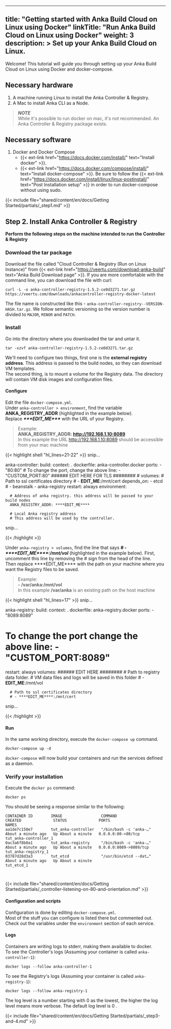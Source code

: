 
---
title: "Getting started with Anka Build Cloud on Linux using Docker"
linkTitle: "Run Anka Build Cloud on Linux using Docker"
weight: 3
description: >
  Set up your Anka Build Cloud on Linux.
---

Welcome! This tutorial will guide you through setting up your Anka Build Cloud on Linux using Docker and docker-compose.

## Necessary hardware 

1. A machine running Linux to install the Anka Controller & Registry.
2. A Mac to install Anka CLI as a Node.

> ***NOTE***  
> While it's possible to run docker on mac, it's not recommended. An Anka Controller & Registry package exists.

## Necessary software
1. Docker and Docker Compose
    - {{< ext-link href="https://docs.docker.com/install/" text="Install docker" >}}.  
    - {{< ext-link href="https://docs.docker.com/compose/install/" text="Install docker-compose" >}}. Be sure to follow the {{< ext-link href="https://docs.docker.com/install/linux/linux-postinstall/" text="Post Installation setup" >}} in order to run docker-compose without using sudo.  

{{< include file="shared/content/en/docs/Getting Started/partials/_step1.md" >}}

## Step 2. Install Anka Controller & Registry

**Perform the following steps on the machine intended to run the Controller & Registry**

### Download the tar package
Download the file called "Cloud Controller & Registry (Run on Linux Instance)" from {{< ext-link href="https://veertu.com/download-anka-build" text="Anka Build Download page" >}}.
If you are more comfortable with the command line, you can download the file with curl:
```shell
curl -L -o anka-controller-registry-1.5.2-ce0d3271.tar.gz https://veertu.com/downloads/ankacontroller-registry-docker-latest
```
The file name is constructed like this - `anka-controller-registry--VERSION-HASH.tar.gz`. We follow semantic versioning so the version number is divided to `MAJOR`, `MINOR` and `PATCH`. 

### Install
Go into the directory where you downloaded the tar and untar it.
```shell
tar -xzvf anka-controller-registry-1.5.2-ce0d3271.tar.gz
```

We'll need to configure two things, first one is the **external registry address**. This address is passed to the build nodes, so they can download VM templates.  
The second thing, is to mount a volume for the Registry data. The directory will contain VM disk images and configuration files.

#### Configure 
Edit the file `docker-compose.yml`.  
Under `anka-controller > environment`, find the variable **ANKA_REGISTRY_ADDR** (highlighted in the example below).  
Replace ***\*\*\*EDIT_ME\*\*\**** with the URL of your Registry.  
> Example:  
> **ANKA_REGISTRY_ADDR: http://192.168.1.10:8089**  
> In this example the URL http://192.168.1.10:8089 should be accessible from your mac machine

{{< highlight shell "hl_lines=21-22" >}}
  snip...

  anka-controller:
    build:
       context: .
       dockerfile: anka-controller.docker
    ports:
       - "80:80"
    # To change the port, change the above line: - "CUSTOM_PORT:80"
    ######   EDIT HERE FOR TLS  ########
    # volumes:
      # Path to ssl certificates directory 
      # - ****EDIT_ME****:/mnt/cert
    depends_on:
       - etcd
      #  - beanstalk
       - anka-registry
    restart: always
    environment:

      # Address of anka registry. this address will be passed to your build nodes
      ANKA_REGISTRY_ADDR: ****EDIT_ME****               
      
      # Local Anka registry address
      # This address will be used by the controller. 


  snip...

{{< /highlight >}}

Under `anka-registry > volumes`, find the line that says ***# - \*\*\*\*EDIT_ME\*\*\*\*:/mnt/vol*** (highlighted in the example below). First, uncomment this line by removing the \# sign from the head of the line.  
Then replace \*\*\*\*EDIT_ME\*\*\*\* with the path on your machine where you want the Registry files to be saved.  

> Example:  
> **- /var/anka:/mnt/vol**  
> In this example **/var/anka** is an existing path on the host machine


{{< highlight shell "hl_lines=17" >}}
  snip...



  anka-registry:
   build:
      context: .
      dockerfile: anka-registry.docker
   ports:
      - "8089:8089"
   # To change the port change the above line: - "CUSTOM_PORT:8089"
   restart: always
   volumes:
      ######   EDIT HERE  ########
      # Path to registry data folder.
      # VM data files and logs will be saved in this folder
      # - ****EDIT_ME****:/mnt/vol

      # Path to ssl certificates directory 
      # - ****EDIT_ME****:/mnt/cert

  snip...

{{< /highlight >}}

#### Run 
In the same working directory, execute the `docker-compose up` command.  
```shell
docker-compose up -d
```
`docker-compose` will now build your containers and run the services defined as a daemon.

### Verify your installation
Execute the `docker ps` command:
```shell
docker ps
```
You should be seeing a response similar to the following:
```shell
CONTAINER ID        IMAGE                 COMMAND                  CREATED              STATUS              PORTS                    NAMES
aa1de7c150e7        tut_anka-controller   "/bin/bash -c 'anka-…"   About a minute ago   Up About a minute   0.0.0.0:80->80/tcp       tut_anka-controller_1
0ac3a6f8b0a1        tut_anka-registry     "/bin/bash -c 'anka-…"   About a minute ago   Up About a minute   0.0.0.0:8089->8089/tcp   tut_anka-registry_1
03787d28d3a3        tut_etcd              "/usr/bin/etcd --dat…"   About a minute ago   Up About a minute                            tut_etcd_1



```

{{< include file="shared/content/en/docs/Getting Started/partials/_controller-listening-on-80-and-orientation.md" >}}

#### Configuration and scripts
Configuration is done by editing `docker-compose.yml`.  
Most of the stuff you can configure is listed there but commented out.
Check out the variables under the `environment` section of each service.

#### Logs
Containers are writing logs to stderr, making them available to docker.  
To see the Controller's logs (Assuming your container is called `anka-controller-1`):  
```shell
docker logs --follow anka-controller-1
```

To see the Registry's logs  (Assuming your container is called `anka-registry-1`):  
```shell
docker logs --follow anka-registry-1
```

The log level is a number starting with 0 as the lowest, the higher the log level means more verbose. The default log level is 0 . 

{{< include file="shared/content/en/docs/Getting Started/partials/_step3-and-4.md" >}}
